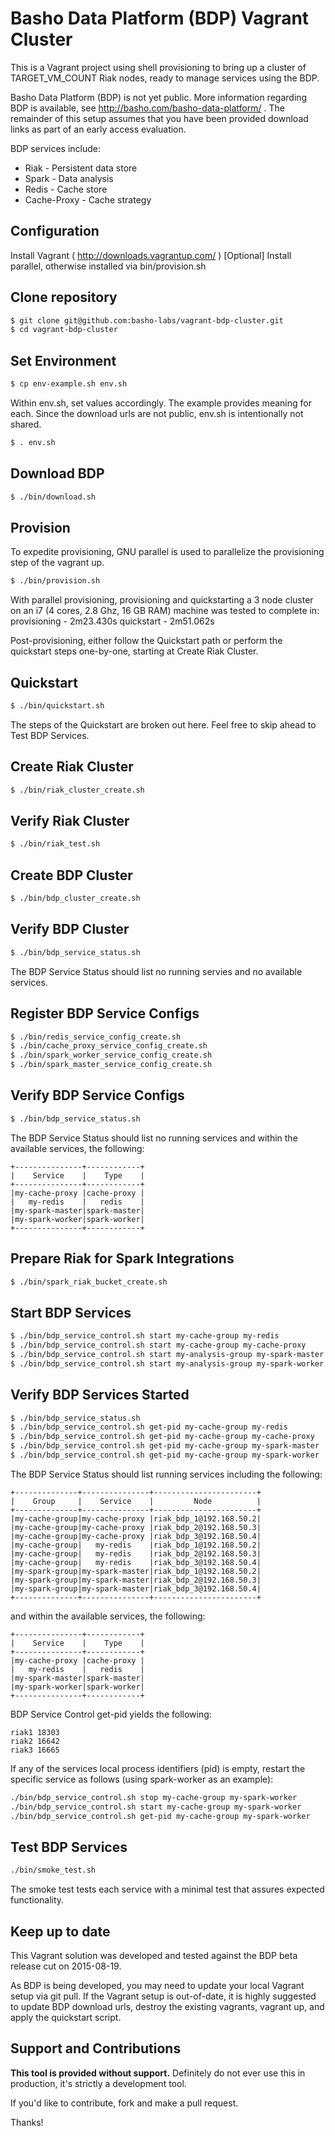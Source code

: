 # Basho Data Platform (BDP) Vagrant Cluster
This is a Vagrant project using shell provisioning to bring up a cluster of
TARGET_VM_COUNT Riak nodes, ready to manage services using the BDP.

Basho Data Platform (BDP) is not yet public.  More information regarding BDP is
available, see http://basho.com/basho-data-platform/ .  The remainder of this
setup assumes that you have been provided download links as part of an
early access evaluation.

BDP services include:
 * Riak        - Persistent data store
 * Spark       - Data analysis
 * Redis       - Cache store
 * Cache-Proxy - Cache strategy

## Configuration
Install Vagrant ( http://downloads.vagrantup.com/ )
[Optional] Install parallel, otherwise installed via bin/provision.sh

## Clone repository
```bash
$ git clone git@github.com:basho-labs/vagrant-bdp-cluster.git
$ cd vagrant-bdp-cluster
```

## Set Environment
```bash
$ cp env-example.sh env.sh
```
Within env.sh, set values accordingly. The example provides meaning for each.
Since the download urls are not public, env.sh is intentionally not shared.
```bash
$ . env.sh
```

## Download BDP
```bash
$ ./bin/download.sh
```

## Provision
To expedite provisioning, GNU parallel is used to parallelize the provisioning
step of the vagrant up.
```bash
$ ./bin/provision.sh
```

With parallel provisioning, provisioning and quickstarting a 3 node cluster
on an i7 (4 cores, 2.8 Ghz, 16 GB RAM) machine  was tested to complete in:
provisioning - 2m23.430s
quickstart   - 2m51.062s

Post-provisioning, either follow the Quickstart path or perform the quickstart
steps one-by-one, starting at Create Riak Cluster.

## Quickstart
```bash
$ ./bin/quickstart.sh
```
The steps of the Quickstart are broken out here. Feel free to skip ahead to
Test BDP Services.

## Create Riak Cluster
```bash
$ ./bin/riak_cluster_create.sh
```

## Verify Riak Cluster
```bash
$ ./bin/riak_test.sh
```

## Create BDP Cluster
```bash
$ ./bin/bdp_cluster_create.sh
```

## Verify BDP Cluster
```bash
$ ./bin/bdp_service_status.sh
```
The BDP Service Status should list no running servies and no available services.

## Register BDP Service Configs
```bash
$ ./bin/redis_service_config_create.sh
$ ./bin/cache_proxy_service_config_create.sh
$ ./bin/spark_worker_service_config_create.sh
$ ./bin/spark_master_service_config_create.sh
```

## Verify BDP Service Configs
```bash
$ ./bin/bdp_service_status.sh
```
The BDP Service Status should list no running services and within the available
services, the following:

```
+---------------+------------+
|    Service    |    Type    |
+---------------+------------+
|my-cache-proxy |cache-proxy |
|   my-redis    |   redis    |
|my-spark-master|spark-master|
|my-spark-worker|spark-worker|
+---------------+------------+
```

## Prepare Riak for Spark Integrations
```bash
$ ./bin/spark_riak_bucket_create.sh
```

## Start BDP Services
```bash
$ ./bin/bdp_service_control.sh start my-cache-group my-redis
$ ./bin/bdp_service_control.sh start my-cache-group my-cache-proxy
$ ./bin/bdp_service_control.sh start my-analysis-group my-spark-master
$ ./bin/bdp_service_control.sh start my-analysis-group my-spark-worker
```

## Verify BDP Services Started
```bash
$ ./bin/bdp_service_status.sh
$ ./bin/bdp_service_control.sh get-pid my-cache-group my-redis
$ ./bin/bdp_service_control.sh get-pid my-cache-group my-cache-proxy
$ ./bin/bdp_service_control.sh get-pid my-cache-group my-spark-master
$ ./bin/bdp_service_control.sh get-pid my-cache-group my-spark-worker
```
The BDP Service Status should list running services including the following:

```
+--------------+---------------+-----------------------+
|    Group     |    Service    |         Node          |
+--------------+---------------+-----------------------+
|my-cache-group|my-cache-proxy |riak_bdp_1@192.168.50.2|
|my-cache-group|my-cache-proxy |riak_bdp_2@192.168.50.3|
|my-cache-group|my-cache-proxy |riak_bdp_3@192.168.50.4|
|my-cache-group|   my-redis    |riak_bdp_1@192.168.50.2|
|my-cache-group|   my-redis    |riak_bdp_2@192.168.50.3|
|my-cache-group|   my-redis    |riak_bdp_3@192.168.50.4|
|my-spark-group|my-spark-master|riak_bdp_1@192.168.50.2|
|my-spark-group|my-spark-master|riak_bdp_2@192.168.50.3|
|my-spark-group|my-spark-master|riak_bdp_3@192.168.50.4|
+--------------+---------------+-----------------------+
```

and within the available services, the following:

```
+---------------+------------+
|    Service    |    Type    |
+---------------+------------+
|my-cache-proxy |cache-proxy |
|   my-redis    |   redis    |
|my-spark-master|spark-master|
|my-spark-worker|spark-worker|
+---------------+------------+
```

BDP Service Control get-pid yields the following:

```
riak1 18303
riak2 16642
riak3 16665
```

If any of the services local process identifiers (pid) is empty, restart
the specific service as follows (using spark-worker as an example):

```bash
./bin/bdp_service_control.sh stop my-cache-group my-spark-worker
./bin/bdp_service_control.sh start my-cache-group my-spark-worker
./bin/bdp_service_control.sh get-pid my-cache-group my-spark-worker
```

## Test BDP Services

```bash
./bin/smoke_test.sh
```

The smoke test tests each service with a minimal test that assures expected
functionality.

## Keep up to date
This Vagrant solution was developed and tested against the BDP beta release cut
on 2015-08-19.

As BDP is being developed, you may need to update your local Vagrant setup via
git pull.  If the Vagrant setup is out-of-date, it is highly suggested to
update BDP download urls, destroy the existing vagrants, vagrant up, and
apply the quickstart script.

## Support and Contributions
**This tool is provided without support.** Definitely do not ever use this in
production, it's strictly a development tool.

If you'd like to contribute, fork and make a pull request.

Thanks!
